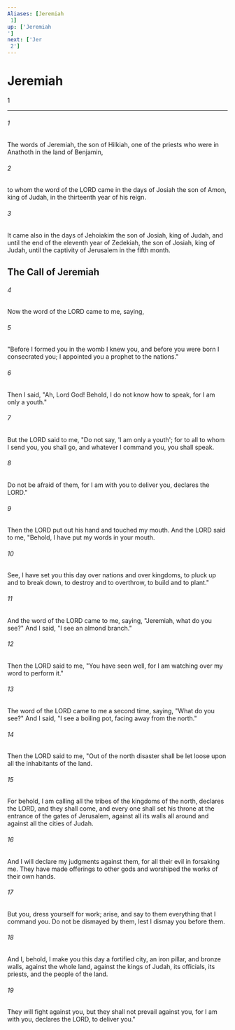 ```yaml
---
Aliases: [Jeremiah 1]
up: ['Jeremiah']
next: ['Jer 2']
---
```

# Jeremiah 1

***
 

###### 1 
The words of Jeremiah, the son of Hilkiah, one of the priests who were in Anathoth in the land of Benjamin,  

###### 2 
to whom the word of the LORD came in the days of Josiah the son of Amon, king of Judah, in the thirteenth year of his reign.  

###### 3 
It came also in the days of Jehoiakim the son of Josiah, king of Judah, and until the end of the eleventh year of Zedekiah, the son of Josiah, king of Judah, until the captivity of Jerusalem in the fifth month.  ## The Call of Jeremiah  

###### 4 
Now the word of the LORD came to me, saying,  

###### 5 
"Before I formed you in the womb I knew you,  and before you were born I consecrated you;  I appointed you a prophet to the nations."  

###### 6 
Then I said, "Ah, Lord God! Behold, I do not know how to speak, for I am only a youth."  

###### 7 
But the LORD said to me, "Do not say, 'I am only a youth';  for to all to whom I send you, you shall go,  and whatever I command you, you shall speak.   

###### 8 
Do not be afraid of them,  for I am with you to deliver you,  declares the LORD."  

###### 9 
Then the LORD put out his hand and touched my mouth. And the LORD said to me, "Behold, I have put my words in your mouth.   

###### 10 
See, I have set you this day over nations and over kingdoms,  to pluck up and to break down,  to destroy and to overthrow,  to build and to plant."  

###### 11 
And the word of the LORD came to me, saying, "Jeremiah, what do you see?" And I said, "I see an almond branch."  

###### 12 
Then the LORD said to me, "You have seen well, for I am watching over my word to perform it."  

###### 13 
The word of the LORD came to me a second time, saying, "What do you see?" And I said, "I see a boiling pot, facing away from the north."  

###### 14 
Then the LORD said to me, "Out of the north disaster shall be let loose upon all the inhabitants of the land.  

###### 15 
For behold, I am calling all the tribes of the kingdoms of the north, declares the LORD, and they shall come, and every one shall set his throne at the entrance of the gates of Jerusalem, against all its walls all around and against all the cities of Judah.  

###### 16 
And I will declare my judgments against them, for all their evil in forsaking me. They have made offerings to other gods and worshiped the works of their own hands.  

###### 17 
But you, dress yourself for work; arise, and say to them everything that I command you. Do not be dismayed by them, lest I dismay you before them.  

###### 18 
And I, behold, I make you this day a fortified city, an iron pillar, and bronze walls, against the whole land, against the kings of Judah, its officials, its priests, and the people of the land.  

###### 19 
They will fight against you, but they shall not prevail against you, for I am with you, declares the LORD, to deliver you."
